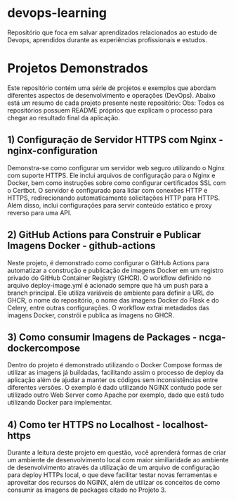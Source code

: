 # devops-learning
Repositório que foca em salvar aprendizados relacionados ao estudo de Devops, aprendidos durante as experiências profissionais e estudos.

# Projetos Demonstrados
Este repositório contém uma série de projetos e exemplos que abordam diferentes aspectos de desenvolvimento e operações (DevOps). Abaixo está um resumo de cada projeto presente neste repositório:
Obs: Todos os repositórios possuem README próprios que explicam o processo para chegar ao resultado final da aplicação.

## 1) Configuração de Servidor HTTPS com Nginx - nginx-configuration 
Demonstra-se como configurar um servidor web seguro utilizando o Nginx com suporte HTTPS. Ele inclui arquivos de configuração para o Nginx e Docker, bem como instruções sobre como configurar certificados SSL com o Certbot. O servidor é configurado para lidar com conexões HTTP e HTTPS, redirecionando automaticamente solicitações HTTP para HTTPS. Além disso, inclui configurações para servir conteúdo estático e proxy reverso para uma API.

## 2) GitHub Actions para Construir e Publicar Imagens Docker - github-actions
Neste projeto, é demonstrado como configurar o GitHub Actions para automatizar a construção e publicação de imagens Docker em um registro privado do GitHub Container Registry (GHCR). O workflow definido no arquivo deploy-image.yml é acionado sempre que há um push para a branch principal. Ele utiliza variáveis de ambiente para definir a URL do GHCR, o nome do repositório, o nome das imagens Docker do Flask e do Celery, entre outras configurações. O workflow extrai metadados das imagens Docker, constrói e publica as imagens no GHCR.

## 3) Como consumir Imagens de Packages - ncga-dockercompose
Dentro do projeto é demonstrado utilizando o Docker Compose formas de utilizar as imagens já buildadas, facilitando assim o processo de deploy da aplicação além de ajudar a manter os códigos sem inconsistências entre diferentes versões. O exemplo é dado utilizando NGINX contudo pode ser utilizado outro Web Server como Apache por exemplo, dado que está tudo utilizando Docker para implementar.

## 4) Como ter HTTPS no Localhost - localhost-https
Durante a leitura deste projeto em questão, você aprenderá formas de criar um ambiente de desenvolvimento local com maior similiaridade ao ambiente de desenvolvimento através da utilização de um arquivo de configuração para deploy HTTPs local, o que deve facilitar testar novas ferramentas e aproveitar dos recursos do NGINX, além de utilizar os conceitos de como consumir as imagens de packages citado no Projeto 3.  
